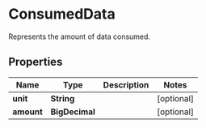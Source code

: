 

# ConsumedData

Represents the amount of data consumed.

## Properties

Name | Type | Description | Notes
------------ | ------------- | ------------- | -------------
**unit** | **String** |  |  [optional]
**amount** | **BigDecimal** |  |  [optional]



